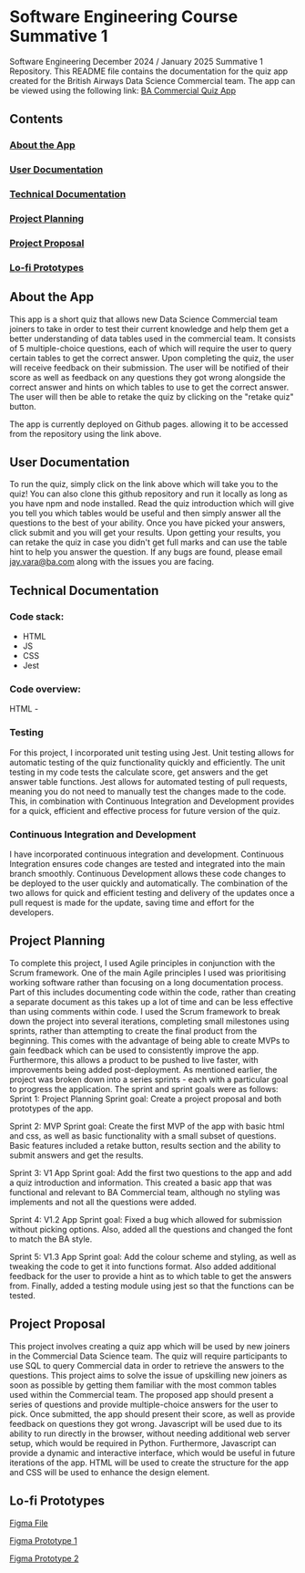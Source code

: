 # Software Engineering Course Summative 1
Software Engineering December 2024 / January 2025 Summative 1 Repository.
This README file contains the documentation for the quiz app created for the British Airways Data Science Commercial team.
The app can be viewed using the following link:
[BA Commercial Quiz App](https://jayvara77.github.io/SE-summ1-project/)

## Contents
### [About the App](#about-the-app)
### [User Documentation](#user-documentation)
### [Technical Documentation](#technical-documentation)
### [Project Planning](#project-planning)
### [Project Proposal](#project-proposal)
### [Lo-fi Prototypes](#lo-fi-prototypes)

## About the App
This app is a short quiz that allows new Data Science Commercial team joiners to take in order to test their current knowledge and help them get a better understanding of data tables used in the commercial team. It consists of 5 multiple-choice questions, each of which will require the user to query certain tables to get the correct answer. Upon completing the quiz, the user will receive feedback on their submission. The user will be notified of their score as well as feedback on any questions they got wrong alongside the correct answer and hints on which tables to use to get the correct answer. The user will then be able to retake the quiz by clicking on the "retake quiz" button.

The app is currently deployed on Github pages. allowing it to be accessed from the repository using the link above.

## User Documentation
To run the quiz, simply click on the link above which will take you to the quiz! You can also clone this github repository and run it locally as long as you have npm and node installed. Read the quiz introduction which will give you tell you which tables would be useful and then simply answer all the questions to the best of your ability. Once you have picked your answers, click submit and you will get your results. Upon getting your results, you can retake the quiz in case you didn't get full marks and can use the table hint to help you answer the question. If any bugs are found, please email jay.vara@ba.com along with the issues you are facing.

## Technical Documentation
### Code stack:
- HTML
- JS
- CSS
- Jest

### Code overview:
HTML - 

### Testing
For this project, I incorporated unit testing using Jest. Unit testing allows for automatic testing of the quiz functionality quickly and efficiently. The unit testing in my code tests the calculate score, get answers and the get answer table functions. Jest allows for automated testing of pull requests, meaning you do not need to manually test the changes made to the code. This, in combination with Continuous Integration and Development provides for a quick, efficient and effective process for future version of the quiz.

### Continuous Integration and Development
I have incorporated continuous integration and development. Continuous Integration ensures code changes are tested and integrated into the main branch smoothly. Continuous Development allows these code changes to be deployed to the user quickly and automatically. The combination of the two allows for quick and efficient testing and delivery of the updates once a pull request is made for the update, saving time and effort for the developers.

## Project Planning
To complete this project, I used Agile principles in conjunction with the Scrum framework. One of the main Agile principles I used was prioritising working software rather than focusing on a long documentation process. Part of this includes documenting code within the code, rather than creating a separate document as this takes up a lot of time and can be less effective than using comments within code. I used the Scrum framework to break down the project into several iterations, completing small milestones using sprints, rather than attempting to create the final product from the beginning. This comes with the advantage of being able to create MVPs to gain feedback which can be used to consistently improve the app. Furthermore, this allows a product to be pushed to live faster, with improvements being added post-deployment.
As mentioned earlier, the project was broken down into a series sprints - each with a particular goal to progress the application. The sprint and sprint goals were as follows:
Sprint 1: Project Planning
Sprint goal: Create a project proposal and both prototypes of the app.

Sprint 2: MVP
Sprint goal: Create the first MVP of the app with basic html and css, as well as basic functionality with a small subset of questions. Basic features included a retake button, results section and the ability to submit answers and get the results.

Sprint 3: V1 App
Sprint goal: Add the first two questions to the app and add a quiz introduction and information. This created a basic app that was functional and relevant to BA Commercial team, although no styling was implements and not all the questions were added.

Sprint 4: V1.2 App
Sprint goal: Fixed a bug which allowed for submission without picking options. Also, added all the questions and changed the font to match the BA style.

Sprint 5: V1.3 App
Sprint goal: Add the colour scheme and styling, as well as tweaking the code to get it into functions format. Also added additional feedback for the user to provide a hint as to which table to get the answers from. Finally, added a testing module using jest so that the functions can be tested.


## Project Proposal
This project involves creating a quiz app which will be used by new joiners in the Commercial Data Science team. The quiz will require participants to use SQL to query Commercial data in order to retrieve the answers to the questions. This project aims to solve the issue of upskilling new joiners as soon as possible by getting them familiar with the most common tables used within the Commercial team. The proposed app should present a series of questions and provide multiple-choice answers for the user to pick. Once submitted, the app should present their score, as well as provide feedback on questions they got wrong. Javascript will be used due to its ability to run directly in the browser, without needing additional web server setup, which would be required in Python. Furthermore, Javascript can provide a dynamic and interactive interface, which would be useful in future iterations of the app. HTML will be used to create the structure for the app and CSS will be used to enhance the design element.

## Lo-fi Prototypes
[Figma File](https://www.figma.com/design/olgE7OLUvEObJ8tJKlZfDi/Quiz_App_Prototype?node-id=0-1&t=sRhBFr8xsGT2VL0I-1)

[Figma Prototype 1](https://www.figma.com/proto/olgE7OLUvEObJ8tJKlZfDi/Quiz_App_Prototype?node-id=1-2&t=HUWEvItwD0lRnqA4-1&starting-point-node-id=1%3A2)

[Figma Prototype 2](https://www.figma.com/proto/olgE7OLUvEObJ8tJKlZfDi/Quiz_App_Prototype?node-id=5-2&t=sRhBFr8xsGT2VL0I-1)
